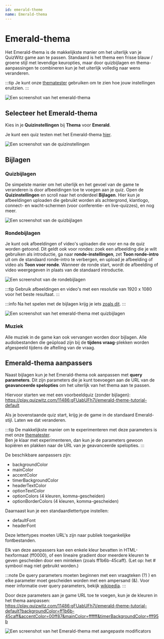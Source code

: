 ```yaml
---
id: emerald-theme
name: Emerald-thema
---
```


# Emerald-thema

Het Emerald-thema is de makkelijkste manier om het uiterlijk van je QuizWitz game aan te passen. Standaard is het thema een frisse blauw / groene stijl met levendige keuropties, maar door quizbijlagen en thema-aanpassingen te combineren kun je het uiterlijk volledig naar wens veranderen.

:::tip
Je kunt onze [thematester](https://client.quizwitz.com/test.html?theme=emerald) gebruiken om te zien hoe jouw instellingen eruitzien.
:::

![Een screenshot van het emerald-thema](/images/emerald/emerald.png)

## Selecteer het Emerald-thema

Kies in je **Quizinstellingen** bij **Thema** voor **Emerald**.

Je kunt een quiz testen met het Emerald-thema [hier](https://play.quizwitz.com/11486:gFUabUFh7i/emerald-theme-tutorial-default).

![Een screenshot van de quizinstellingen](/images/emerald/quiz-settings.png)

## Bijlagen

### Quizbijlagen

De simpelste manier om het uiterlijk en het gevoel van de game te veranderen is door afbeeldingen toe te voegen aan je quiz. Open de **Quizinstellingen** en scroll naar het onderdeel **Bijlagen**. Hier kun je afbeeldingen uploaden die gebruikt worden als achtergrond, klantlogo, connect- en wacht-schermen (voor conferentie- en live-quizzes), en nog meer.

![Een screenshot van de quizbijlagen](/images/emerald/quiz-attachments.png)

### Rondebijlagen

Je kunt ook afbeeldingen of video's uploaden die voor en na de quiz worden getoond. Dit geldt ook voor rondes: zoek een afbeelding die je wilt gebruiken als introductie, ga naar **ronde-instellingen**, zet **Toon ronde-intro** uit om de standaard ronde-intro te verbergen, en upload je afbeelding of video als **Toon voor ronde**. Wanneer de ronde start, wordt de afbeelding of video weergegeven in plaats van de standaard introductie.

![Een screenshot van de rondebijlagen](/images/emerald/round-settings.png)

:::tip
Gebruik afbeeldingen en video's met een resolutie van 1920 x 1080 voor het beste resultaat.
:::

:::info
Na het spelen met de bijlagen krijg je iets [zoals dit](https://play.quizwitz.com/11487:ACz546ejAV/emerald-theme-tutorial-background-logo).
:::

![Een screenshot van het emerald-thema met quizbijlagen](/images/emerald/emerald-with-attachments.png)

### Muziek

Alle muziek in de game kan ook vervangen worden door bijlagen. Alle audiobestanden die geüpload zijn bij de **tijdens vraag**-plekken worden afgespeeld tijdens de aftelling van de vraag.

## Emerald-thema aanpassers

Naast bijlagen kun je het Emerald-thema ook aanpassen met **query parameters**. Dit zijn parameters die je kunt toevoegen aan de URL van de **geavanceerde spelopties** om het uiterlijk van het thema aan te passen.

Hiervoor starten we met een voorbeeldquiz (zonder bijlagen):\
https://play.quizwitz.com/11486:gFUabUFh7i/emerald-theme-tutorial-default

Als je bovenstaande quiz start, krijg je de game in de standaard Emerald-stijl. Laten we dat veranderen.

:::tip
De makkelijkste manier om te experimenteren met deze parameters is met onze [thematester](https://client.quizwitz.com/test.html?theme=emerald&backgroundColor=ff1b6b-45caff&accentColor=00ff87&mainColor=ffffff&timerBackgroundColor=fff95b).\
Ben je klaar met experimenteren, dan kun je de parameters gewoon kopiëren en plakken naar de URL van je geavanceerde spelopties.
:::

De beschikbare aanpassers zijn:

- backgroundColor
- mainColor
- accentColor
- timerBackgroundColor
- headerTextColor
- optionTextColor
- optionColors (4 kleuren, komma-gescheiden)
- optionBorderColors (4 kleuren, komma-gescheiden)

Daarnaast kun je een standaardlettertype instellen:

- defaultFont
- headerFont

Deze lettertypes moeten URL's zijn naar publiek toegankelijke fontbestanden.

Elk van deze aanpassers kan een enkele kleur bevatten in HTML-hexformaat (ff0000), of een lineaire gradient door meerdere kleuren te geven gescheiden door een minteken (zoals ff1b6b-45caff). (Let op: het # symbool mag niet gebruikt worden.)

:::note
De query parameters moeten beginnen met een vraagteken (?) ) en elke parameter moet gescheiden worden met een ampersand (&). Voor meer informatie over query parameters, bekijk [wikipedia](https://en.wikipedia.org/wiki/Query_string).
:::

Door deze parameters aan je game URL toe te voegen, kun je de kleuren in het thema aanpassen:\
https://play.quizwitz.com/11486:gFUabUFh7i/emerald-theme-tutorial-default?backgroundColor=ff1b6b-45caff&accentColor=00ff87&mainColor=ffffff&timerBackgroundColor=fff95b

![Een screenshot van het Emerald-thema met aangepaste modificators](/images/emerald/theme_properties.png)
